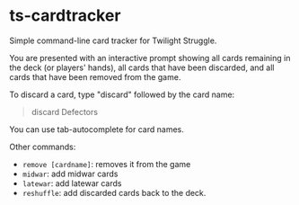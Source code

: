 # ts-cardtracker

Simple command-line card tracker for Twilight Struggle. 

You are presented with an interactive prompt showing all cards remaining in the deck (or players' hands), all cards that have been discarded, and all cards that have been removed from the game. 

To discard a card, type "discard" followed by the card name: 

> discard Defectors

You can use tab-autocomplete for card names. 

Other commands: 

* `remove [cardname]`: removes it from the game
* `midwar`: add midwar cards 
* `latewar`: add latewar cards
* `reshuffle`: add discarded cards back to the deck.
